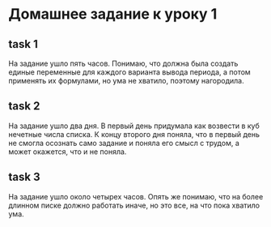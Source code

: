 # Домашнее задание к уроку 1
## task 1
На задание ушло пять часов. Понимаю, что должна была создать единые переменные для каждого варианта вывода периода, а потом применять их формулами, но ума не хватило, поэтому нагородила.
## task 2
На задание ушло два дня. В первый день придумала как возвести в куб нечетные числа списка. К концу второго дня поняла, что в первый день не смогла осознать само задание и поняла его смысл с трудом, а может окажется, что и не поняла.
## task 3 
На задание ушло около четырех часов. Опять же понимаю, что на более длинном писке должно работать иначе, но это все, на что пока хватило ума.




